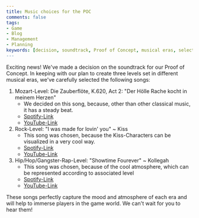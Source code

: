```yaml
---
title: Music choices for the POC
comments: false
tags:
- Game
- Blog
- Management
- Planning
keywords: [decision, soundtrack, Proof of Concept, musical eras, selected songs, Mozart-Level, Die Zauberflöte, K.620, Act 2, Der Hölle Rache kocht in meinem Herzen, steady beat, Spotify link, YouTube link, Rock-Level, I was made for lovin' you, Kiss, cool visualization, Hip-Hop, Gangster-Rap-Level, Showtime Fourever, Kollegah, cool atmosphere, mood, atmosphere, immerse players, game world]
---
```

Exciting news! We've made a decision on the soundtrack for our Proof of Concept. In keeping with our plan to create three levels set in different musical eras, we've carefully selected the following songs:

1. Mozart-Level: Die Zauberflöte, K.620, Act 2: "Der Hölle Rache kocht in meinem Herzen"
	- We decided on this song, because, other than other classical music, it has a steady beat.
	- [Spotify-Link](https://open.spotify.com/track/2fMcjr9XcfqeWsHDrC1try?si=44e58057ae8f4bca)
	- [YouTube-Link](https://www.youtube.com/watch?v=YuBeBjqKSGQ)
2. Rock-Level: "I was made for lovin' you" ~ Kiss
	- This song was chosen, because the Kiss-Characters can be visualized in a very cool way.
	- [Spotify-Link](https://open.spotify.com/track/761U61Joa2pOsb5aRd5elL?si=5a758cde045542ef)
	- [YouTube-Link](https://www.youtube.com/watch?v=ZhIsAZO5gl0)
3. Hip/Hop/Gangster-Rap-Level: "Showtime Fourever" ~ Kollegah
	- This song was chosen, because of the cool atmosphere, which can be represented according to associated level
	- [Spotify-Link](https://open.spotify.com/track/348bH3kD6zRt48AbiNQuUx?si=628fd94f940844ac)
	- [YouTube-Link](https://www.youtube.com/watch?v=_etGw_lsNrI)

These songs perfectly capture the mood and atmosphere of each era and will help to immerse players in the game world. We can't wait for you to hear them!

